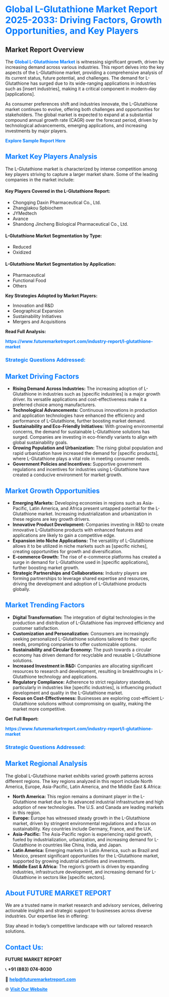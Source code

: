 <h1 style="color: #007BFF;">Global L-Glutathione Market Report 2025-2033: Driving Factors, Growth Opportunities, and Key Players</h1>

<section id="overview">
<h2>Market Report Overview</h2>
<p>The <a href="https://www.futuremarketreport.com/industry-report/l-glutathione-market" style="color: #007BFF; text-decoration: none;"><strong>Global L-Glutathione Market</strong></a> is witnessing significant growth, driven by increasing demand across various industries. This report delves into the key aspects of the L-Glutathione market, providing a comprehensive analysis of its current status, future potential, and challenges. The demand for L-Glutathione has surged due to its wide-ranging applications in industries such as [insert industries], making it a critical component in modern-day [applications].</p>
<p>As consumer preferences shift and industries innovate, the L-Glutathione market continues to evolve, offering both challenges and opportunities for stakeholders. The global market is expected to expand at a substantial compound annual growth rate (CAGR) over the forecast period, driven by technological advancements, emerging applications, and increasing investments by major players.</p>
</section>

<section id="overview">
<p><a href="https://www.futuremarketreport.com/request-sample/reportId=114320" style="color: #007BFF; text-decoration: none;"><strong>Explore Sample Report Here</strong></a></p>
</section>

<section id="key-players">
<h2 style="color: #007BFF;">Market Key Players Analysis</h2>
<p>The L-Glutathione market is characterized by intense competition among key players striving to capture a larger market share. Some of the leading companies in the market include:</p>
<h4>Key Players Covered in the L-Glutathione Report:</h4>
<ul><li>Chongqing Daxin Pharmaceutical Co., Ltd.</li><li>Zhangjiakou Spbiochem</li><li>JYMedtech</li><li>Avance</li><li>Shandong Jincheng Biological Pharmaceutical Co., Ltd.</li></ul>
<h4>L-Glutathione Market Segmentation by Type:</h4>
<ul><li>Reduced</li><li>Oxidized</li></ul>

<h4>L-Glutathione Market Segmentation by Application:</h4>
<ul><li>Pharmaceutical</li><li>Functional Food</li><li>Others</li></ul>
<p><strong>Key Strategies Adopted by Market Players:</strong></p>
<ul>
<li>Innovation and R&D</li>
<li>Geographical Expansion</li>
<li>Sustainability Initiatives</li>
<li>Mergers and Acquisitions</li>
</ul>
</section>

<section>
<p><strong>Read Full Analysis: </strong></p><a href="https://www.futuremarketreport.com/industry-report/l-glutathione-market" style="color: #007BFF; text-decoration: none;"><strong>https://www.futuremarketreport.com/industry-report/l-glutathione-market</strong></a>
<h3 style="color: #007BFF;">Strategic Questions Addressed:</h3>
</section>

<section id="driving-factors">
<h2 style="color: #007BFF;">Market Driving Factors</h2>
<ul>
<li><strong>Rising Demand Across Industries:</strong> The increasing adoption of L-Glutathione in industries such as [specific industries] is a major growth driver. Its versatile applications and cost-effectiveness make it a preferred choice among manufacturers.</li>
<li><strong>Technological Advancements:</strong> Continuous innovations in production and application technologies have enhanced the efficiency and performance of L-Glutathione, further boosting market demand.</li>
<li><strong>Sustainability and Eco-Friendly Initiatives:</strong> With growing environmental concerns, the demand for sustainable L-Glutathione solutions has surged. Companies are investing in eco-friendly variants to align with global sustainability goals.</li>
<li><strong>Growing Population and Urbanization:</strong> The rising global population and rapid urbanization have increased the demand for [specific products], where L-Glutathione plays a vital role in meeting consumer needs.</li>
<li><strong>Government Policies and Incentives:</strong> Supportive government regulations and incentives for industries using L-Glutathione have created a conducive environment for market growth.</li>
</ul>
</section>

<section id="growth-opportunities">
<h2 style="color: #007BFF;">Market Growth Opportunities</h2>
<ul>
<li><strong>Emerging Markets:</strong> Developing economies in regions such as Asia-Pacific, Latin America, and Africa present untapped potential for the L-Glutathione market. Increasing industrialization and urbanization in these regions are key growth drivers.</li>
<li><strong>Innovative Product Development:</strong> Companies investing in R&D to create innovative L-Glutathione products with enhanced features and applications are likely to gain a competitive edge.</li>
<li><strong>Expansion into Niche Applications:</strong> The versatility of L-Glutathione allows it to be utilized in niche markets such as [specific niches], creating opportunities for growth and diversification.</li>
<li><strong>E-commerce Growth:</strong> The rise of e-commerce platforms has created a surge in demand for L-Glutathione used in [specific applications], further boosting market growth.</li>
<li><strong>Strategic Partnerships and Collaborations:</strong> Industry players are forming partnerships to leverage shared expertise and resources, driving the development and adoption of L-Glutathione products globally.</li>
</ul>
</section>

<section id="trending-factors">
<h2 style="color: #007BFF;">Market Trending Factors</h2>
<ul>
<li><strong>Digital Transformation:</strong> The integration of digital technologies in the production and distribution of L-Glutathione has improved efficiency and customer satisfaction.</li>
<li><strong>Customization and Personalization:</strong> Consumers are increasingly seeking personalized L-Glutathione solutions tailored to their specific needs, prompting companies to offer customizable options.</li>
<li><strong>Sustainability and Circular Economy:</strong> The push towards a circular economy has driven demand for recyclable and reusable L-Glutathione solutions.</li>
<li><strong>Increased Investment in R&D:</strong> Companies are allocating significant resources to research and development, resulting in breakthroughs in L-Glutathione technology and applications.</li>
<li><strong>Regulatory Compliance:</strong> Adherence to strict regulatory standards, particularly in industries like [specific industries], is influencing product development and quality in the L-Glutathione market.</li>
<li><strong>Focus on Cost-Effectiveness:</strong> Businesses are exploring cost-efficient L-Glutathione solutions without compromising on quality, making the market more competitive.</li>
</ul>
</section>

<section>
<p><strong>Get Full Report: </strong></p><a href="https://www.futuremarketreport.com/industry-report/l-glutathione-market" style="color: #007BFF; text-decoration: none;"><strong>https://www.futuremarketreport.com/industry-report/l-glutathione-market</strong></a>
<h3 style="color: #007BFF;">Strategic Questions Addressed:</h3>
</section>


<section id="regional-analysis">
<h2 style="color: #007BFF;">Market Regional Analysis</h2>
<p>The global L-Glutathione market exhibits varied growth patterns across different regions. The key regions analyzed in this report include North America, Europe, Asia-Pacific, Latin America, and the Middle East & Africa:</p>
<ul>
<li><strong>North America:</strong> This region remains a dominant player in the L-Glutathione market due to its advanced industrial infrastructure and high adoption of new technologies. The U.S. and Canada are leading markets in this region.</li>
<li><strong>Europe:</strong> Europe has witnessed steady growth in the L-Glutathione market, driven by stringent environmental regulations and a focus on sustainability. Key countries include Germany, France, and the U.K.</li>
<li><strong>Asia-Pacific:</strong> The Asia-Pacific region is experiencing rapid growth, fueled by industrialization, urbanization, and increasing demand for L-Glutathione in countries like China, India, and Japan.</li>
<li><strong>Latin America:</strong> Emerging markets in Latin America, such as Brazil and Mexico, present significant opportunities for the L-Glutathione market, supported by growing industrial activities and investments.</li>
<li><strong>Middle East & Africa:</strong> The region’s growth is driven by expanding industries, infrastructure development, and increasing demand for L-Glutathione in sectors like [specific sectors].</li>
</ul>
</section>

<footer>
<h2 style="color: #007BFF;">About FUTURE MARKET REPORT</h2>
<p>We are a trusted name in market research and advisory services, delivering actionable insights and strategic support to businesses across diverse industries. Our expertise lies in offering:</p>

<p>Stay ahead in today’s competitive landscape with our tailored research solutions.</p>

<h2 style="color: #007BFF;">Contact Us:</h2>
<p><strong>FUTURE MARKET REPORT</strong></p>
<p>📞 <strong>+91 (883) 074-8030</strong></p>
<p>📧 <strong><a href="mailto:help@futuremarketreport.com" style="color: #007BFF;">help@futuremarketreport.com</a></strong></p>
<p>🌐 <strong><a href="https://www.futuremarketreport.com/" style="color: #007BFF;">Visit Our Website</a></strong></p>
</footer>